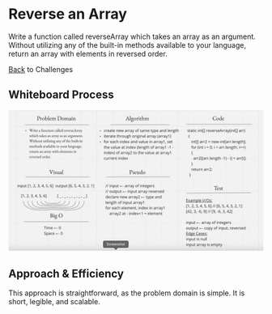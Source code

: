 # Reverse an Array
<!-- Description of the challenge -->
Write a function called reverseArray which takes an array as an argument. Without utilizing any of the built-in methods available to your language, return an array with elements in reversed order.

[Back](../README.md) to Challenges

## Whiteboard Process
<!-- Embedded whiteboard image -->
![whiteboard](array-reverse.png)

## Approach & Efficiency
<!-- What approach did you take? Discuss Why. What is the Big O space/time for this approach? -->
This approach is straightforward, as the problem domain is simple. It is short, legible, and scalable.
